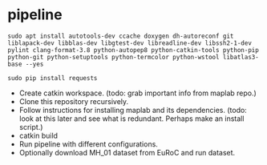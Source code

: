 # pipeline

```
sudo apt install autotools-dev ccache doxygen dh-autoreconf git liblapack-dev libblas-dev libgtest-dev libreadline-dev libssh2-1-dev pylint clang-format-3.8 python-autopep8 python-catkin-tools python-pip python-git python-setuptools python-termcolor python-wstool libatlas3-base --yes

sudo pip install requests
```

- Create catkin workspace. (todo: grab important info from maplab repo.)
- Clone this repository recursively.
- Follow instructions for installing maplab and its dependencies. (todo: look at this later and see what is redundant. Perhaps make an install script.)
- catkin build
- Run pipeline with different configurations.
- Optionally download MH_01 dataset from EuRoC and run dataset.
